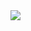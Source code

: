 <div alien="center">
    <img src="https://capsule-render.vercel.app/api?type=Venom&color=auto&height=300&section=header&text=Jeong Myeong Guk&fontSize=90" />
</div>
